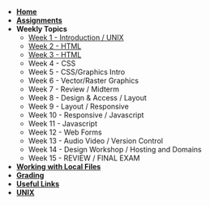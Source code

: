 <!-- docs/_sidebar.md -->

* [**Home**](/)
* [**Assignments**](assignments.md)
* **Weekly Topics**
    * [Week 1 - Introduction / UNIX](week-1/)
    * [Week 2 - HTML](week-2/)
    * [Week 3 - HTML](week-3/)
    * Week 4 - CSS
    * Week 5 - CSS/Graphics Intro
    * Week 6 - Vector/Raster Graphics
    * Week 7 - Review / Midterm
    * Week 8 - Design & Access / Layout
    * Week 9 - Layout / Responsive
    * Week 10 - Responsive / Javascript
    * Week 11 - Javascript
    * Week 12 - Web Forms
    * Week 13 - Audio Video / Version Control
    * Week 14 - Design Workshop / Hosting and Domains
    * Week 15 - REVIEW / FINAL EXAM
* [**Working with Local Files**](local-files.md)
* [**Grading**](grading.md)
* [**Useful Links**](links.md)
* [**UNIX**](unix.md)
